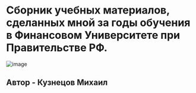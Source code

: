 # Сборник учебных материалов, сделанных мной за годы обучения в Финансовом Университете при Правительстве РФ.
![image](https://user-images.githubusercontent.com/55315647/123461206-7adbec80-d5f1-11eb-96ce-8daeb5b4ceb6.png)
## Автор - Кузнецов Михаил 


